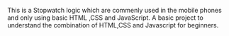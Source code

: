 This is a Stopwatch logic which are commenly used in the mobile phones and only using basic HTML ,CSS and JavaScript. A basic project to understand the combination of HTML,CSS and Javascript for beginners. 
